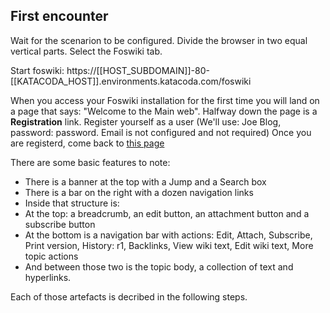 ## First encounter

Wait for the scenarion to be configured. Divide the browser in two equal vertical parts. Select the Foswiki tab.

Start foswiki: https://[[HOST_SUBDOMAIN]]-80-[[KATACODA_HOST]].environments.katacoda.com/foswiki

When you access your Foswiki installation for the first time you will land on a page that says: "Welcome to the Main web".
Halfway down the page is a **Registration** link. Register yourself as a user
(We'll use: Joe Blog, password: password. Email is not configured and not required)
Once you are registerd, come back to [this page](https://[[HOST_SUBDOMAIN]]-80-[[KATACODA_HOST]].environments.katacoda.com/foswiki)

There are some basic features to note:
*   There is a banner at the top with a Jump and a Search box
*   There is a bar on the right with a dozen navigation links 
*   Inside that structure is:
   *   At the top: a breadcrumb, an edit button, an attachment button and a subscribe button
   *   At the bottom is a navigation bar with actions: Edit, Attach, Subscribe, Print version, History: r1, Backlinks, View wiki text, Edit wiki text, More topic actions
   *   And between those two is the topic body, a collection of text and hyperlinks.
   
Each of those artefacts is decribed in the following steps.
